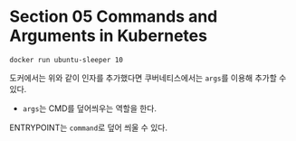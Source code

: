 # Section 05 Commands and Arguments in Kubernetes

`docker run ubuntu-sleeper 10`

도커에서는 위와 같이 인자를 추가했다면 쿠버네티스에서는 `args`를 이용해 추가할 수 있다.
- `args`는 CMD를 덮어씌우는 역할을 한다.

ENTRYPOINT는 `command`로 덮어 씌울 수 있다.
